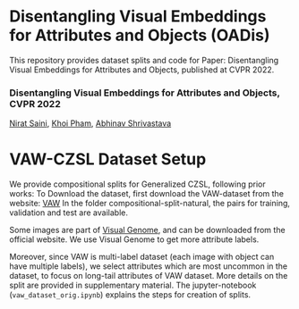 # Disentangling Visual Embeddings for Attributes and Objects (OADis)

This repository provides dataset splits and code for Paper: Disentangling Visual Embeddings for Attributes and Objects, published at CVPR 2022.

### Disentangling Visual Embeddings for Attributes and Objects, CVPR 2022
[Nirat Saini](https://scholar.google.com/citations?hl=en&view_op=list_works&gmla=AJsN-F4kgg1kbcLx0j2dkvo5bGoQb9BU8bNEaEkiOirw72JFqU1cdNGVo3r8KTG7pq0yHTgIZ1M6jqtUUbXRAz_6YPTAeJjMwA&user=VsTvk-8AAAAJ),
[Khoi Pham](https://scholar.google.com/citations?user=o7hS8EcAAAAJ&hl=en),
[Abhinav Shrivastava](http://www.cs.umd.edu/~abhinav/)
 

# VAW-CZSL Dataset Setup

We provide compositional splits for Generalized CZSL, following prior works:
To Download the dataset, first download the VAW-dataset from the website: [VAW](https://github.com/adobe-research/vaw_dataset)
In the folder compositional-split-natural, the pairs for training, validation and test are available.

Some images are  part of [Visual Genome](https://visualgenome.org/), and can be downloaded from the official website. We use Visual Genome to get more attribute labels. 

Moreover, since VAW is multi-label dataset (each image with object can have multiple labels), we select attributes which are most uncommon in the dataset, to focus on long-tail attributes of VAW dataset. More details on the split are provided in supplementary material. The jupyter-notebook (```vaw_dataset_orig.ipynb```) explains the steps for creation of splits.
